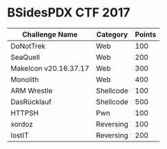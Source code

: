# BSidesPDX CTF 2017


| Challenge Name | Category | Points |
|----------------|----------|--------|
| DoNotTrek | Web | 100 |
| SeaQuell | Web | 200 |
| MakeIcon v20.16.37.17 | Web | 300 |
| Monolith | Web | 400 |
| ARM Wrestle | Shellcode | 100 |
| DasRücklauf | Shellcode | 500 |
| HTTPSH | Pwn | 100 |
| xordoz | Reversing | 100 |
| lostIT | Reversing | 200 |
